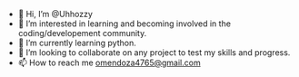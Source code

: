 - 👋 Hi, I’m @Uhhozzy
- 👀 I’m interested in learning and becoming involved in the coding/developement community.
- 🌱 I’m currently learning python.
- 💞️ I’m looking to collaborate on any project to test my skills and progress.
- 📫 How to reach me omendoza4765@gmail.com

<!---
Uhhozzy/Uhhozzy is a ✨ special ✨ repository because its `README.md` (this file) appears on your GitHub profile.
You can click the Preview link to take a look at your changes.
--->
